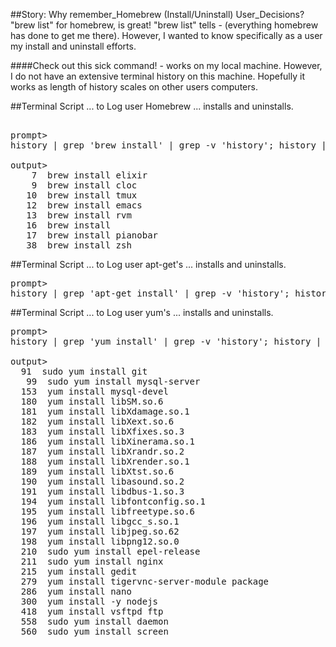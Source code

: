 ##Story: Why remember_Homebrew (Install/Uninstall) User_Decisions?
"brew list" for homebrew, is great!
"brew list" tells - (everything homebrew has done to get me there).
However, I wanted to know specifically as a user my install and uninstall efforts.

####Check out this sick command! - works on my local machine. However, I do not have an extensive terminal history on this machine. Hopefully it works as length of history scales on other users computers.

##Terminal Script ... to Log user Homebrew ... installs and uninstalls.
<pre> 
prompt>
history | grep 'brew install' | grep -v 'history'; history | grep 'brew uninstall' | grep -v 'history';

output>
    7  brew install elixir
    9  brew install cloc
   10  brew install tmux
   12  brew install emacs
   13  brew install rvm
   16  brew install
   17  brew install pianobar
   38  brew install zsh
</pre>

##Terminal Script ... to Log user apt-get's ... installs and uninstalls.
<pre>
prompt>
history | grep 'apt-get install' | grep -v 'history'; history | grep 'apt-get uninstall' | grep -v 'history';
</pre>

##Terminal Script ... to Log user yum's ... installs and uninstalls.
<pre>
prompt>
history | grep 'yum install' | grep -v 'history'; history | grep 'yum uninstall' | grep -v 'history';

output>
  91  sudo yum install git
   99  sudo yum install mysql-server
  153  yum install mysql-devel
  180  yum install libSM.so.6
  181  yum install libXdamage.so.1
  182  yum install libXext.so.6
  183  yum install libXfixes.so.3
  186  yum install libXinerama.so.1
  187  yum install libXrandr.so.2
  188  yum install libXrender.so.1
  189  yum install libXtst.so.6
  190  yum install libasound.so.2
  191  yum install libdbus-1.so.3
  194  yum install libfontconfig.so.1
  195  yum install libfreetype.so.6
  196  yum install libgcc_s.so.1
  197  yum install libjpeg.so.62
  198  yum install libpng12.so.0
  210  sudo yum install epel-release
  211  sudo yum install nginx
  215  yum install gedit
  279  yum install tigervnc-server-module package
  286  yum install nano
  300  yum install -y nodejs
  418  yum install vsftpd ftp
  558  sudo yum install daemon
  560  sudo yum install screen
</pre>
